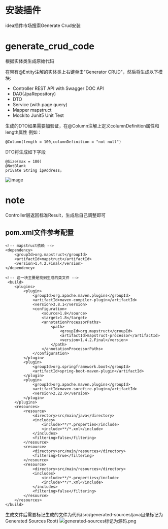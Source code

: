 # 安装插件
idea插件市场搜索Generate Crud安装

# generate_crud_code
根据实体类生成原始代码

在带有@Entity注解的实体类上右键单击"Generator CRUD"，然后将生成以下模块:
- Controller REST API with Swagger DOC API
- DAO(JpaRepository)
- DTO
- Service (with page query)
- Mapper mapstruct
- Mockito Junit5 Unit Test


生成的DTO如果需要加验证，在@Column注解上定义columnDefinition属性和length属性
例如： 
```
@Column(length = 100,columnDefinition = "not null")
```
DTO将生成如下字段
```
@Size(max = 100)
@NotBlank
private String ipAddress;
```
![image](https://yd-note.oss-cn-beijing.aliyuncs.com/%E4%B9%B1%E4%B8%83%E5%85%AB%E7%B3%9F/DEMO.gif)

# note
Controller层返回标准Result，生成后自己调整即可

## pom.xml文件参考配置
```
<!-- mapstruct依赖 -->
<dependency>
    <groupId>org.mapstruct</groupId>
    <artifactId>mapstruct</artifactId>
    <version>1.4.2.Final</version>
</dependency>

<!-- 这一块主要是找到生成的类文件 -->
 <build>
    <plugins>
        <plugin>
            <groupId>org.apache.maven.plugins</groupId>
            <artifactId>maven-compiler-plugin</artifactId>
            <version>3.8.1</version>
            <configuration>
                <source>1.8</source>
                <target>1.8</target>
                <annotationProcessorPaths>
                    <path>
                        <groupId>org.mapstruct</groupId>
                        <artifactId>mapstruct-processor</artifactId>
                        <version>1.4.2.Final</version>
                    </path>
                </annotationProcessorPaths>
            </configuration>
        </plugin>
        <plugin>
            <groupId>org.springframework.boot</groupId>
            <artifactId>spring-boot-maven-plugin</artifactId>
        </plugin>
        <plugin>
            <groupId>org.apache.maven.plugins</groupId>
            <artifactId>maven-surefire-plugin</artifactId>
            <version>2.22.0</version>
        </plugin>
    </plugins>
    <resources>
        <resource>
            <directory>src/main/java</directory>
            <includes>
                <include>**/*.properties</include>
                <include>**/*.xml</include>
            </includes>
            <filtering>false</filtering>
        </resource>
        <resource>
            <directory>src/main/resources</directory>
            <filtering>true</filtering>
        </resource>
        <resource>
            <directory>src/main/resources</directory>
            <includes>
                <include>**/*.properties</include>
                <include>**/*.xml</include>
            </includes>
            <filtering>false</filtering>
        </resource>
    </resources>
</build>
```
生成文件后需要标记生成的文件为代码(src/generated-sources/java目录标记为Generated Sources Root)
![generated-sources标记为源码.png](https://vue-admin-guoguang.oss-cn-shanghai.aliyuncs.com/generated-sources%E6%A0%87%E8%AE%B0%E4%B8%BA%E6%BA%90%E7%A0%81.png)
